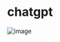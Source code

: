 # chatgpt  
![image](https://github.com/user-attachments/assets/ac4ca37c-4f4a-4e51-80ed-137d2ed0013d)  

  
